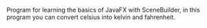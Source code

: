 Program for learning the basics of JavaFX with SceneBuilder, in this program you can convert celsius into kelvin and fahrenheit.
